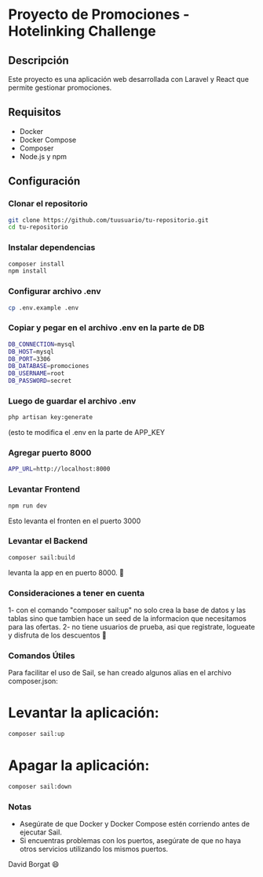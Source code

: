 # Proyecto de Promociones - Hotelinking Challenge

## Descripción

Este proyecto es una aplicación web desarrollada con Laravel y React que permite gestionar promociones.

## Requisitos

- Docker
- Docker Compose
- Composer
- Node.js y npm

## Configuración

### Clonar el repositorio

```bash
git clone https://github.com/tuusuario/tu-repositorio.git
cd tu-repositorio
```
### Instalar dependencias

```bash
composer install
npm install
```

### Configurar archivo .env
```bash
cp .env.example .env
```
### Copiar y pegar en el archivo .env en la parte de DB
```bash
DB_CONNECTION=mysql
DB_HOST=mysql
DB_PORT=3306
DB_DATABASE=promociones
DB_USERNAME=root
DB_PASSWORD=secret
```
### Luego de guardar el archivo .env
```bash
php artisan key:generate
```
(esto te modifica el .env en la parte de APP_KEY

### Agregar puerto 8000
```bash
APP_URL=http://localhost:8000
```
### Levantar Frontend
```bash
npm run dev
```
Esto levanta el fronten en el puerto 3000

### Levantar el Backend
```bash
composer sail:build
```

levanta la app en en puerto 8000. 🤙

### Consideraciones a tener en cuenta
1- con el comando "composer sail:up" no solo crea la base de datos y las tablas sino que tambien hace un seed de la informacion que necesitamos para las ofertas.
2- no tiene usuarios de prueba, asi que registrate, logueate y disfruta de los descuentos 🥇

### Comandos Útiles
Para facilitar el uso de Sail, se han creado algunos alias en el archivo composer.json:
# Levantar la aplicación:
```bash
composer sail:up
```
# Apagar la aplicación:
```bash
composer sail:down
```

### Notas
- Asegúrate de que Docker y Docker Compose estén corriendo antes de ejecutar Sail.
- Si encuentras problemas con los puertos, asegúrate de que no haya otros servicios utilizando los mismos puertos.



David Borgat 😄
